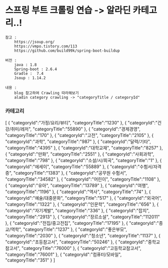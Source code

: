 # 스프링 부트 크롤링 연습 -> 알라딘 카테고리..!
    참고 : 
        https://jsoup.org/
        https://vmpo.tistory.com/113
        https://github.com/build99k/spring-boot-buildup
    
    버전 :
        java : 1.8
        Spring-boot : 2.6.4
        Gradle :  7.4
        Jsoup : 1.14.2

    내용 :
        blog 참고하여 Crawling 따라해보기
        aladin category crawling -> "categoryTitle / categoryId"



### 카테고리 
[
	{
		"categoryId":"가정/요리/뷰티",
		"categoryTitle":"1230"
	},
	{
		"categoryId":"건강/취미/레저",
		"categoryTitle":"55890"
	},
	{
		"categoryId":"경제경영",
		"categoryTitle":"170"
	},
	{
		"categoryId":"고전",
		"categoryTitle":"2105"
	},
	{
		"categoryId":"과학",
		"categoryTitle":"987"
	},
	{
		"categoryId":"달력/기타",
		"categoryTitle":"4395"
	},
	{
		"categoryId":"대학교재",
		"categoryTitle":"8257"
	},
	{
		"categoryId":"만화",
		"categoryTitle":"2551"
	},
	{
		"categoryId":"사회과학",
		"categoryTitle":"798"
	},
	{
		"categoryId":"소설/시/희곡",
		"categoryTitle":"1"
	},
	{
		"categoryId":"에세이",
		"categoryTitle":"55889"
	},
	{
		"categoryId":"수험서/자격증",
		"categoryTitle":"1383"
	},
	{
		"categoryId":"공무원 수험서",
		"categoryTitle":"34582"
	},
	{
		"categoryId":"어린이",
		"categoryTitle":"1108"
	},
	{
		"categoryId":"유아",
		"categoryTitle":"13789"
	},
	{
		"categoryId":"여행",
		"categoryTitle":"1196"
	},
	{
		"categoryId":"역사",
		"categoryTitle":"74"
	},
	{
		"categoryId":"예술/대중문화",
		"categoryTitle":"517"
	},
	{
		"categoryId":"외국어",
		"categoryTitle":"1322"
	},
	{
		"categoryId":"인문학",
		"categoryTitle":"656"
	},
	{
		"categoryId":"자기계발",
		"categoryTitle":"336"
	},
	{
		"categoryId":"잡지",
		"categoryTitle":"2913"
	},
	{
		"categoryId":"장르소설",
		"categoryTitle":"112011"
	},
	{
		"categoryId":"전집/중고전집",
		"categoryTitle":"17195"
	},
	{
		"categoryId":"종교/역학",
		"categoryTitle":"1237"
	},
	{
		"categoryId":"좋은부모",
		"categoryTitle":"2030"
	},
	{
		"categoryId":"청소년",
		"categoryTitle":"1137"
	},
	{
		"categoryId":"초등참고서",
		"categoryTitle":"50246"
	},
	{
		"categoryId":"중학교참고서",
		"categoryTitle":"76000"
	},
	{
		"categoryId":"고등학교참고서",
		"categoryTitle":"76001"
	},
	{
		"categoryId":"컴퓨터/모바일",
		"categoryTitle":"351"
	}
]
